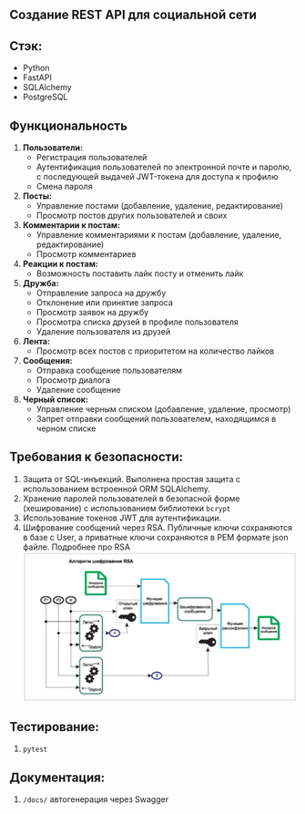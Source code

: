 ##  Создание REST API для социальной сети

## Стэк:
 - Python
 - FastAPI
 - SQLAlchemy
 - PostgreSQL

## Функциональность
1. **Пользователи:**
    - Регистрация пользователей
    - Аутентификация пользователей по электронной почте и паролю, с последующей выдачей JWT-токена для доступа к профилю
    - Смена пароля
2. **Посты:**
    - Управление постами (добавление, удаление, редактирование)
    - Просмотр постов других пользователей и своих
3. **Комментарии к постам:**
    - Управление комментариями к постам (добавление, удаление, редактирование)
    - Просмотр комментариев 
4. **Реакции к постам:**
    - Возможность поставить лайк посту и отменить лайк
5. **Дружба:**
    - Отправление запроса на дружбу
    - Отклонение или принятие запроса 
    - Просмотр заявок на дружбу
    - Просмотра списка друзей в профиле пользователя
    - Удаление пользователя из друзей
6. **Лента:**
    - Просмотр всех постов с приоритетом на количество лайков
7. **Сообщения:**
    - Отправка сообщение пользователям
    - Просмотр диалога 
    - Удаление сообщение 
8. **Черный список:**
    - Управление черным списком (добавление, удаление, просмотр)
    - Запрет отправки сообщений пользователем, находящимся в черном списке
## Требования к безопасности:

1. Защита от SQL-инъекций. Выполнена простая защита с использованием встроенной ORM SQLAlchemy.
2. Хранение паролей пользователей в безопасной форме (хеширование) с использованием библиотеки `bcrypt`
3. Использование токенов JWT для аутентификации.
4. Шифрование сообщений через RSA. Публичные ключи сохраняются в базе с User, а приватные ключи сохраняются в PEM формате json файле. Подробнее про RSA 
![rsa.jpg](img_readme%2Frsa.jpg)

## Тестирование:
1. `pytest`

## Документация:
1. `/docs/` автогенерация через Swagger
